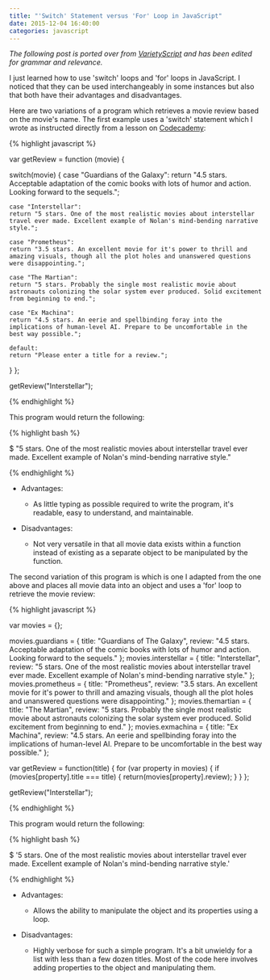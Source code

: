 ```yaml
---
title: "'Switch' Statement versus 'For' Loop in JavaScript"
date: 2015-12-04 16:40:00
categories: javascript
---
```


*The following post is ported over from [VarietyScript](http://varietyscript.wordpress.com) and has been edited for grammar and relevance.*

I just learned how to use 'switch' loops and 'for' loops in JavaScript. I noticed that they can be used interchangeably in some instances but also that both have their advantages and disadvantages.

Here are two variations of a program which retrieves a movie review based on the movie's name. The first example uses a 'switch' statement which I wrote as instructed directly from a lesson on [Codecademy](https://codecademy.com):

{% highlight javascript %}

var getReview = function (movie) {

  switch(movie) {
    case "Guardians of the Galaxy":
    return "4.5 stars. Acceptable adaptation of the comic books with lots of humor and action. Looking forward to the sequels.";

    case "Interstellar":
    return "5 stars. One of the most realistic movies about interstellar travel ever made. Excellent example of Nolan's mind-bending narrative style.";

    case "Prometheus":
    return "3.5 stars. An excellent movie for it's power to thrill and amazing visuals, though all the plot holes and unanswered questions were disappointing.";

    case "The Martian":
    return "5 stars. Probably the single most realistic movie about astronauts colonizing the solar system ever produced. Solid excitement from beginning to end.";

    case "Ex Machina":
    return "4.5 stars. An eerie and spellbinding foray into the implications of human-level AI. Prepare to be uncomfortable in the best way possible.";

    default:
    return "Please enter a title for a review.";
  }
};

getReview("Interstellar");

{% endhighlight %}

This program would return the following:

{% highlight bash %}

$ "5 stars. One of the most realistic movies about interstellar travel ever made. Excellent example of Nolan's mind-bending narrative style."

{% endhighlight %}

* Advantages:
  * As little typing as possible required to write the program, it's readable, easy to understand, and maintainable.

* Disadvantages:
  * Not very versatile in that all movie data exists within a function instead of existing as a separate object to be manipulated by the function.

The second variation of this program is which is one I adapted from the one above and places all movie data into an object and uses a 'for' loop to retrieve the movie review:

{% highlight javascript %}

var movies = {};

movies.guardians = {
  title: "Guardians of The Galaxy",
  review: "4.5 stars. Acceptable adaptation of the comic books with lots of humor and action. Looking forward to the sequels."
};
movies.interstellar = {
  title: "Interstellar",
  review: "5 stars. One of the most realistic movies about interstellar travel ever made. Excellent example of Nolan's mind-bending narrative style."
};
movies.prometheus = {
  title: "Prometheus",
  review: "3.5 stars. An excellent movie for it's power to thrill and amazing visuals, though all the plot holes and unanswered questions were disappointing."
};
movies.themartian = {
  title: "The Martian",
  review: "5 stars. Probably the single most realistic movie about astronauts colonizing the solar system ever produced. Solid excitement from beginning to end."
};
movies.exmachina = {
  title: "Ex Machina",
  review: "4.5 stars. An eerie and spellbinding foray into the implications of human-level AI. Prepare to be uncomfortable in the best way possible."
};

var getReview = function(title) {
  for (var property in movies) {
    if (movies[property].title === title) {
      return(movies[property].review);
    }
  }
};

getReview("Interstellar");

{% endhighlight %}

This program would return the following:

{% highlight bash %}

$ '5 stars. One of the most realistic movies about interstellar travel ever made. Excellent example of Nolan\'s mind-bending narrative style.'

{% endhighlight %}

* Advantages:
  * Allows the ability to manipulate the object and its properties using a loop.

* Disadvantages:
  * Highly verbose for such a simple program. It's a bit unwieldy for a list with less than a few dozen titles. Most of the code here involves adding properties to the object and manipulating them.

